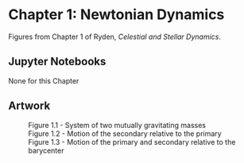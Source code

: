 # Chapter 1: Newtonian Dynamics

Figures from Chapter 1 of Ryden, *Celestial and Stellar Dynamics*.

## Jupyter Notebooks

None for this Chapter

## Artwork
<dl>
    <dd>Figure 1.1 - System of two mutually gravitating masses
    <dd>Figure 1.2 - Motion of the secondary relative to the primary
    <dd>Figure 1.3 - Motion of the primary and secondary relative to the barycenter
</dl>
